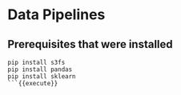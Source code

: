 # Data Pipelines

## Prerequisites that were installed

```
pip install s3fs
pip install pandas
pip install sklearn
```{{execute}}
